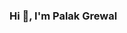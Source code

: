 ### Hi 👋, I'm Palak Grewal 

<!--
**PalakGrewal/PalakGrewal** is a ✨ _special_ ✨ repository because its `README.md` (this file) appears on your GitHub profile.

Here are some ideas to get you started:

**- 🔭 I’m currently working on ...
- 🌱 I’m currently learning Web Development.
**- 👯 I’m looking to collaborate on ...
**- 🤔 I’m looking for help with ...
**- 💬 Ask me about ...
- 📫 How to reach me: https://www.linkedin.com/in/palak-grewal-05b080224/
**- 😄 Pronouns: ...
**- ⚡ Fun fact: ...
-->
